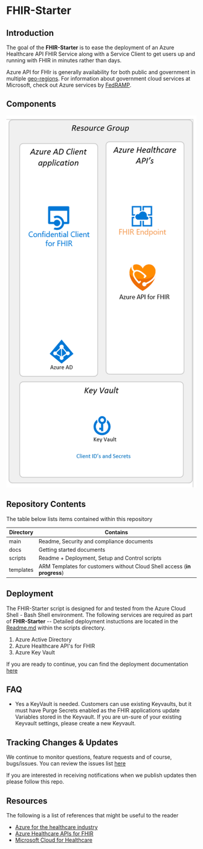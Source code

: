 # FHIR-Starter

## Introduction 

The goal of the **FHIR-Starter** is to ease the deployment of an Azure Healthcare API FHIR Service along with a Service Client to get users up and running with FHIR in minutes rather than days.  

Azure API for FHIr is generally availability for both public and government in multiple [geo-regions](https://azure.microsoft.com/en-us/global-infrastructure/services/?products=azure-api-for-fhir&regions=non-regional%2Cus-east%2Cus-east-2%2Cus-central%2Cus-north-central%2Cus-south-central%2Cus-west-central%2Cus-west%2Cus-west-2%2Ccanada-east%2Ccanada-central%2Cusgov-non-regional%2Cus-dod-central%2Cus-dod-east%2Cusgov-arizona%2Cusgov-texas%2Cusgov-virginia). For information about government cloud services at Microsoft, check out Azure services by [FedRAMP](https://docs.microsoft.com/en-us/azure/azure-government/compliance/azure-services-in-fedramp-auditscope). 

## Components 
![deployment](./docs/images/architecture/deployment.png)


## Repository Contents 

The table below lists items contained within this repository 

Directory       | Contains                                                
----------------|--------------------------------------------------
main            | Readme, Security and compliance documents 
docs            | Getting started documents  
scripts         | Readme + Deployment, Setup and Control scripts  
templates       | ARM Templates for customers without Cloud Shell access (__in progress__)


## Deployment
The FHIR-Starter script is designed for and tested from the Azure Cloud Shell - Bash Shell environment.  The following services are required as part of **FHIR-Starter** --  Detailed deployment instuctions are located in the [Readme.md](./scripts/Readme.md) within the scripts directory.

1) Azure Active Directory
2) Azure Healthcare API's for FHIR
3) Azure Key Vault

If you are ready to continue, you can find the deployment documentation [here](./scripts/Readme.md)


## FAQ
+ Yes a KeyVault is needed.  Customers can use existing Keyvaults, but it must have Purge Secrets enabled as the FHIR applications update Variables stored in the Keyvault.  If you are un-sure of your existing Keyvault settings, please create a new Keyvault.   


## Tracking Changes & Updates
We continue to monitor questions, feature requests and of course, bugs/issues.   You can review the issues list [here](https://github.com/microsoft/fhir-starter/issues)

If you are interested in receiving notifications when we publish updates then please follow this repo. 

## Resources
The following is a list of references that might be useful to the reader
* [Azure for the healthcare industry](https://azure.microsoft.com/en-us/industries/healthcare/)
* [Azure Healthcare APIs for FHIR](https://azure.microsoft.com/en-us/services/azure-api-for-fhir/)
* [Microsoft Cloud for Healthcare](https://www.microsoft.com/en-us/industry/health/microsoft-cloud-for-healthcare)